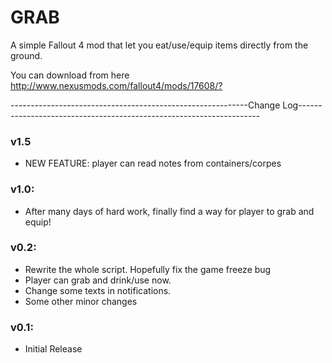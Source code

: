 # GRAB
<p>A simple Fallout 4 mod that let you eat/use/equip items directly from the ground.</p>
<p>You can download from here <a href="http://www.nexusmods.com/fallout4/mods/17608/?">http://www.nexusmods.com/fallout4/mods/17608/?</a> </p>
<p>-----------------------------------------------------------Change Log--------------------------------------------------------------------</p>
<h3>v1.5</h3>
<ul>
<li>NEW FEATURE: player can read notes from containers/corpes</li>
</ul>
<h3>v1.0:</h3>
<ul>
<li>After many days of hard work, finally find a way for player to grab and equip!</li>
</ul>
<h3>v0.2:</h3>
<ul>
<li>Rewrite the whole script. Hopefully fix the game freeze bug</li>
<li>Player can grab and drink/use now.</li>
<li>Change some texts in notifications.</li>
<li>Some other minor changes</li>
</ul>
<h3>v0.1:</h3>
<ul>
<li>Initial Release</li>
</ul>